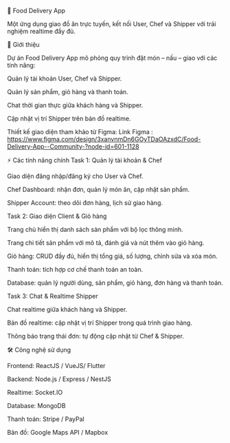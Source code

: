 🍔 Food Delivery App

Một ứng dụng giao đồ ăn trực tuyến, kết nối User, Chef và Shipper với trải nghiệm realtime đầy đủ.

🔹 Giới thiệu

Dự án Food Delivery App mô phỏng quy trình đặt món – nấu – giao với các tính năng:

Quản lý tài khoản User, Chef và Shipper.

Quản lý sản phẩm, giỏ hàng và thanh toán.

Chat thời gian thực giữa khách hàng và Shipper.

Cập nhật vị trí Shipper trên bản đồ realtime.

Thiết kế giao diện tham khảo từ Figma: Link Figma : https://www.figma.com/design/3xanvnmDn6GOyTDaOAzxdC/Food-Delivery-App--Community-?node-id=601-1128

⚡ Các tính năng chính
Task 1: Quản lý tài khoản & Chef

Giao diện đăng nhập/đăng ký cho User và Chef.

Chef Dashboard: nhận đơn, quản lý món ăn, cập nhật sản phẩm.

Shipper Account: theo dõi đơn hàng, lịch sử giao hàng.

Task 2: Giao diện Client & Giỏ hàng

Trang chủ hiển thị danh sách sản phẩm với bộ lọc thông minh.

Trang chi tiết sản phẩm với mô tả, đánh giá và nút thêm vào giỏ hàng.

Giỏ hàng: CRUD đầy đủ, hiển thị tổng giá, số lượng, chỉnh sửa và xóa món.

Thanh toán: tích hợp cơ chế thanh toán an toàn.

Database: quản lý người dùng, sản phẩm, giỏ hàng, đơn hàng và thanh toán.

Task 3: Chat & Realtime Shipper

Chat realtime giữa khách hàng và Shipper.

Bản đồ realtime: cập nhật vị trí Shipper trong quá trình giao hàng.

Thông báo trạng thái đơn: tự động cập nhật từ Chef & Shipper.

🛠️ Công nghệ sử dụng

Frontend: ReactJS / VueJS/ Flutter

Backend: Node.js / Express / NestJS

Realtime: Socket.IO

Database: MongoDB

Thanh toán: Stripe / PayPal

Bản đồ: Google Maps API / Mapbox
